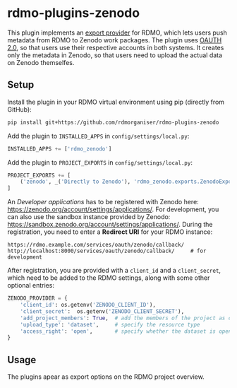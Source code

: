# rdmo-plugins-zenodo

This plugin implements an [export provider](https://rdmo.readthedocs.io/en/latest/plugins/index.html#export-providers) for RDMO, which lets users push metadata from RDMO to Zenodo work packages. The plugin uses [OAUTH 2.0](https://oauth.net/2/), so that users use their respective accounts in both systems. It creates only the metadata in Zenodo, so that users need to upload the actual data on Zenodo themselfes.

Setup
-----

Install the plugin in your RDMO virtual environment using pip (directly from GitHub):

```bash
pip install git+https://github.com/rdmorganiser/rdmo-plugins-zenodo
```

Add the plugin to `INSTALLED_APPS` in `config/settings/local.py`:

```python
INSTALLED_APPS += ['rdmo_zenodo']
```

Add the plugin to `PROJECT_EXPORTS` in `config/settings/local.py`:

```python
PROJECT_EXPORTS += [
    ('zenodo', _('Directly to Zenodo'), 'rdmo_zenodo.exports.ZenodoExportProvider')
]
```

An *Developer applications* has to be registered with Zenodo here: https://zenodo.org/account/settings/applications/. For development, you can also use the sandbox instance provided by Zenodo: https://sandbox.zenodo.org/account/settings/applications/. During the registration, you need to enter a **Redirect URI** for your RDMO instance:

```
https://rdmo.example.com/services/oauth/zenodo/callback/
http://localhost:8000/services/oauth/zenodo/callback/     # for development
```

After registration, you are provided with a `client_id` and a `client_secret`, which need to be added to the RDMO settings, along with some other optional entries:

```python
ZENODO_PROVIDER = {
    'client_id': os.getenv('ZENODO_CLIENT_ID'),
    'client_secret':  os.getenv('ZENODO_CLIENT_SECRET'),
    'add_project_members': True,  # add the members of the project as creators to each dataset
    'upload_type': 'dataset',     # specify the resource type
    'access_right': 'open',       # specify whether the dataset is open, embargoed, restricted, or closed
}
```

Usage
-----

The plugins apear as export options on the RDMO project overview.
